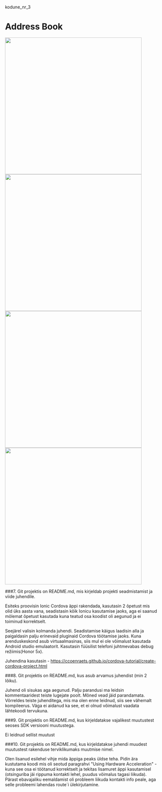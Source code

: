 kodune_nr_3

# Address Book

<img src="https://i.imgur.com/cFZaSDE.png" height="450"><img src="https://i.imgur.com/1VwZ6pZ.png" height="450">
<img src="https://i.imgur.com/AmpfsJc.png" height="450"><img src="https://i.imgur.com/kSYHyOS.png" height="450">

###7. Git projektis on README.md, mis kirjeldab projekti seadmistamist ja viide juhendile.

Esiteks proovisin Ionic Cordova äppi rakendada, kasutasin 2 õpetust mis olid üks aasta vana, seadistasin kõik Ionicu kasutamise jaoks, aga ei saanud mõlemat õpetust kasutada kuna teatud osa koodist oli aegunud ja ei toiminud korrektselt.

Seejärel valisin kolmanda juhendi. Seadistamise käigus laadisin alla ja paigaldasin palju erinevaid pluginaid Cordova töötamise jaoks.
Kuna arenduskeskond asub virtuaalmasinas, siis mul ei ole võimalust kasutada Android studio emulaatorit. Kasutasin füüsilist telefoni juhtmevabas debug režiimis(Honor 5x).

Juhendina kasutasin - https://ccoenraets.github.io/cordova-tutorial/create-cordova-project.html

###8. Git projektis on README.md, kus asub arvamus juhendist (min 2 lõiku).

Juhend oli sisukas aga aegunud. Palju parandusi ma leidsin kommentaaridest teiste lugejate poolt. Mõned vead jäid parandamata. Võrreldes teiste juhenditega, mis ma olen enne leidnud, siis see vähemalt kompileerus. Väga ei aidanud ka see, et ei olnud võimalust vaadata lähtekoodi tervukuna.

###9. Git projektis on README.md, kus kirjeldatakse vajalikest muutustest seoses SDK versiooni muutustega.

Ei leidnud sellist muutust

###10. Git projektis on README.md, kus kirjeldatakse juhendi muudest muutustest rakenduse terviklikumaks muutmise nimel.

Olen lisanud esilehel vihje mida äppiga peaks üldse teha. Pidin ära kustutama koodi mis oli seotud paragrahvi "Using Hardware Acceleration" - kuna see osa ei töötanud korrektselt ja tekitas lisamuret äppi kasutamisel (otsinguriba jäi rippuma kontakti lehel, puudus võimalus tagasi liikuda). Pärast ebavajaliku eemaldamist oli probleem liikuda kontakti info peale, aga selle probleemi lahendas route´i ülekirjutamine.
